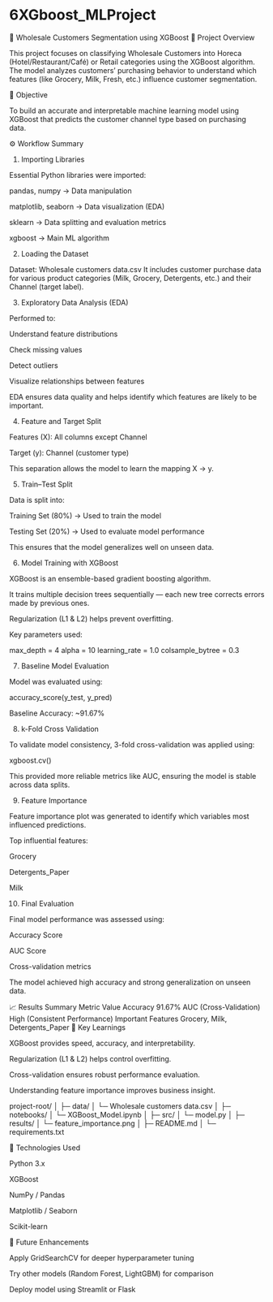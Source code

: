 # 6XGboost_MLProject

🧠 Wholesale Customers Segmentation using XGBoost
📌 Project Overview

This project focuses on classifying Wholesale Customers into Horeca (Hotel/Restaurant/Café) or Retail categories using the XGBoost algorithm.
The model analyzes customers’ purchasing behavior to understand which features (like Grocery, Milk, Fresh, etc.) influence customer segmentation.

🎯 Objective

To build an accurate and interpretable machine learning model using XGBoost that predicts the customer channel type based on purchasing data.

⚙️ Workflow Summary
1. Importing Libraries

Essential Python libraries were imported:

pandas, numpy → Data manipulation

matplotlib, seaborn → Data visualization (EDA)

sklearn → Data splitting and evaluation metrics

xgboost → Main ML algorithm

2. Loading the Dataset

Dataset: Wholesale customers data.csv
It includes customer purchase data for various product categories (Milk, Grocery, Detergents, etc.) and their Channel (target label).

3. Exploratory Data Analysis (EDA)

Performed to:

Understand feature distributions

Check missing values

Detect outliers

Visualize relationships between features

EDA ensures data quality and helps identify which features are likely to be important.

4. Feature and Target Split

Features (X): All columns except Channel

Target (y): Channel (customer type)

This separation allows the model to learn the mapping X → y.

5. Train–Test Split

Data is split into:

Training Set (80%) → Used to train the model

Testing Set (20%) → Used to evaluate model performance

This ensures that the model generalizes well on unseen data.

6. Model Training with XGBoost

XGBoost is an ensemble-based gradient boosting algorithm.

It trains multiple decision trees sequentially — each new tree corrects errors made by previous ones.

Regularization (L1 & L2) helps prevent overfitting.

Key parameters used:

max_depth = 4
alpha = 10
learning_rate = 1.0
colsample_bytree = 0.3

7. Baseline Model Evaluation

Model was evaluated using:

accuracy_score(y_test, y_pred)


Baseline Accuracy: ~91.67%

8. k-Fold Cross Validation

To validate model consistency, 3-fold cross-validation was applied using:

xgboost.cv()


This provided more reliable metrics like AUC, ensuring the model is stable across data splits.

9. Feature Importance

Feature importance plot was generated to identify which variables most influenced predictions.

Top influential features:

Grocery

Detergents_Paper

Milk

10. Final Evaluation

Final model performance was assessed using:

Accuracy Score

AUC Score

Cross-validation metrics

The model achieved high accuracy and strong generalization on unseen data.

📈 Results Summary
Metric	Value
Accuracy	91.67%
AUC (Cross-Validation)	High (Consistent Performance)
Important Features	Grocery, Milk, Detergents_Paper
🧩 Key Learnings

XGBoost provides speed, accuracy, and interpretability.

Regularization (L1 & L2) helps control overfitting.

Cross-validation ensures robust performance evaluation.

Understanding feature importance improves business insight.

project-root/
│
├─ data/
│   └─ Wholesale customers data.csv
│
├─ notebooks/
│   └─ XGBoost_Model.ipynb
│
├─ src/
│   └─ model.py
│
├─ results/
│   └─ feature_importance.png
│
├─ README.md
│
└─ requirements.txt


🧰 Technologies Used

Python 3.x

XGBoost

NumPy / Pandas

Matplotlib / Seaborn

Scikit-learn

🚀 Future Enhancements

Apply GridSearchCV for deeper hyperparameter tuning

Try other models (Random Forest, LightGBM) for comparison

Deploy model using Streamlit or Flask
